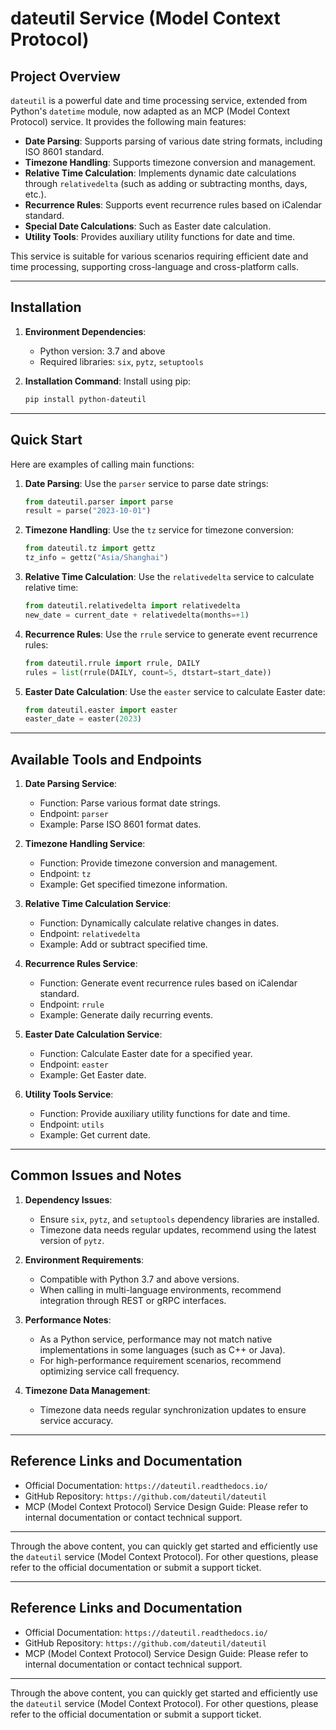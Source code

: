 # dateutil Service (Model Context Protocol)

## Project Overview

`dateutil` is a powerful date and time processing service, extended from Python's `datetime` module, now adapted as an MCP (Model Context Protocol) service. It provides the following main features:

- **Date Parsing**: Supports parsing of various date string formats, including ISO 8601 standard.
- **Timezone Handling**: Supports timezone conversion and management.
- **Relative Time Calculation**: Implements dynamic date calculations through `relativedelta` (such as adding or subtracting months, days, etc.).
- **Recurrence Rules**: Supports event recurrence rules based on iCalendar standard.
- **Special Date Calculations**: Such as Easter date calculation.
- **Utility Tools**: Provides auxiliary utility functions for date and time.

This service is suitable for various scenarios requiring efficient date and time processing, supporting cross-language and cross-platform calls.

---

## Installation

1. **Environment Dependencies**:
   - Python version: 3.7 and above
   - Required libraries: `six`, `pytz`, `setuptools`

2. **Installation Command**:
   Install using pip:
   ```bash
   pip install python-dateutil
   ```

---

## Quick Start

Here are examples of calling main functions:

1. **Date Parsing**:
   Use the `parser` service to parse date strings:
   ```python
   from dateutil.parser import parse
   result = parse("2023-10-01")
   ```

2. **Timezone Handling**:
   Use the `tz` service for timezone conversion:
   ```python
   from dateutil.tz import gettz
   tz_info = gettz("Asia/Shanghai")
   ```

3. **Relative Time Calculation**:
   Use the `relativedelta` service to calculate relative time:
   ```python
   from dateutil.relativedelta import relativedelta
   new_date = current_date + relativedelta(months=+1)
   ```

4. **Recurrence Rules**:
   Use the `rrule` service to generate event recurrence rules:
   ```python
   from dateutil.rrule import rrule, DAILY
   rules = list(rrule(DAILY, count=5, dtstart=start_date))
   ```

5. **Easter Date Calculation**:
   Use the `easter` service to calculate Easter date:
   ```python
   from dateutil.easter import easter
   easter_date = easter(2023)
   ```

---

## Available Tools and Endpoints

1. **Date Parsing Service**:
   - Function: Parse various format date strings.
   - Endpoint: `parser`
   - Example: Parse ISO 8601 format dates.

2. **Timezone Handling Service**:
   - Function: Provide timezone conversion and management.
   - Endpoint: `tz`
   - Example: Get specified timezone information.

3. **Relative Time Calculation Service**:
   - Function: Dynamically calculate relative changes in dates.
   - Endpoint: `relativedelta`
   - Example: Add or subtract specified time.

4. **Recurrence Rules Service**:
   - Function: Generate event recurrence rules based on iCalendar standard.
   - Endpoint: `rrule`
   - Example: Generate daily recurring events.

5. **Easter Date Calculation Service**:
   - Function: Calculate Easter date for a specified year.
   - Endpoint: `easter`
   - Example: Get Easter date.

6. **Utility Tools Service**:
   - Function: Provide auxiliary utility functions for date and time.
   - Endpoint: `utils`
   - Example: Get current date.

---

## Common Issues and Notes

1. **Dependency Issues**:
   - Ensure `six`, `pytz`, and `setuptools` dependency libraries are installed.
   - Timezone data needs regular updates, recommend using the latest version of `pytz`.

2. **Environment Requirements**:
   - Compatible with Python 3.7 and above versions.
   - When calling in multi-language environments, recommend integration through REST or gRPC interfaces.

3. **Performance Notes**:
   - As a Python service, performance may not match native implementations in some languages (such as C++ or Java).
   - For high-performance requirement scenarios, recommend optimizing service call frequency.

4. **Timezone Data Management**:
   - Timezone data needs regular synchronization updates to ensure service accuracy.

---

## Reference Links and Documentation

- Official Documentation: `https://dateutil.readthedocs.io/`
- GitHub Repository: `https://github.com/dateutil/dateutil`
- MCP (Model Context Protocol) Service Design Guide: Please refer to internal documentation or contact technical support.

---

Through the above content, you can quickly get started and efficiently use the `dateutil` service (Model Context Protocol). For other questions, please refer to the official documentation or submit a support ticket.

---

## Reference Links and Documentation

- Official Documentation: `https://dateutil.readthedocs.io/`
- GitHub Repository: `https://github.com/dateutil/dateutil`
- MCP (Model Context Protocol) Service Design Guide: Please refer to internal documentation or contact technical support.

---

Through the above content, you can quickly get started and efficiently use the `dateutil` service (Model Context Protocol). For other questions, please refer to the official documentation or submit a support ticket.